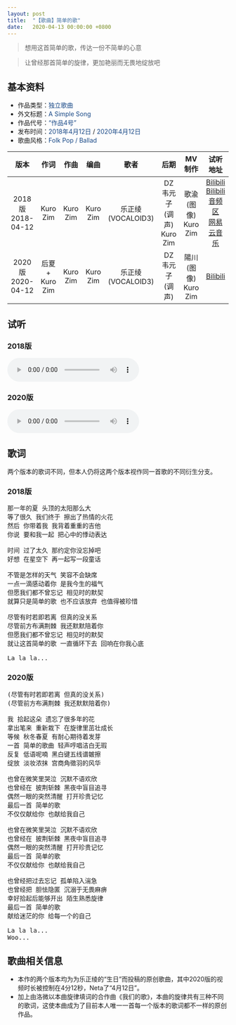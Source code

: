 ```yaml
---
layout: post
title:  "【歌曲】简单的歌"
date:   2020-04-13 00:00:00 +0800
---
```


> 想用这首简单的歌，传达一份不简单的心意

> 让曾经那首简单的旋律，更加艳丽而无畏地绽放吧

## 基本资料

* 作品类型：<font color="#194987">独立歌曲</font>
* 外文标题：<font color="#194987">A Simple Song</font>
* 作品代号：<font color="#194987">“作品4号”</font>
* 发布时间：<font color="#194987">2018年4月12日</font> / <font color="#194987">2020年4月12日</font>
* 歌曲风格：<font color="#194987">Folk Pop / Ballad</font>

| 版本 | 作词 | 作曲 | 编曲 | 歌者 | 后期 | MV制作 | 试听地址 |
| :--: | :--: | :--: | :--: | :--: | :--: | :--: | :--: | 
| 2018版<br>2018-04-12 | Kuro Zim | Kuro Zim | Kuro Zim | 乐正绫 (VOCALOID3) | DZ韦元子 (调声)<br>Kuro Zim | 歌渝 (图像)<br>Kuro Zim | [Bilibili](https://www.bilibili.com/video/av21928922)<br>[Bilibili音频区](https://www.bilibili.com/audio/au287986?type=3)<br>[网易云音乐](https://music.163.com/song?id=552136655) |
| 2020版<br>2020-04-12 | 后夏 + Kuro Zim | Kuro Zim | Kuro Zim | 乐正绫 (VOCALOID3) | DZ韦元子 (调声) | 陽川 (图像)<br>Kuro Zim | [Bilibili](https://www.bilibili.com/video/av625116268) |

## 试听

### 2018版

<audio controls>
	<source src="/assets/audio/song04v18.mp3" type="audio/mp3">
</audio>

### 2020版

<audio controls>
	<source src="/assets/audio/song04v20.mp3" type="audio/mp3">
</audio>

## 歌词

两个版本的歌词不同，但本人仍将这两个版本视作同一首歌的不同衍生分支。

### 2018版

<pre>
那一年的夏 头顶的太阳那么大
等了很久 我们终于 擦出了热情的火花
然后 你带着我 我背着重重的吉他
你说 要和我一起 把心中的悸动表达

时间 过了太久 那约定你没忘掉吧
好想 在星空下 再一起写一段童话

不管是怎样的天气 笑容不会缺席
一点一滴感动着你 是我今生的福气
但愿我们都不曾忘记 相见时的默契
就算只是简单的歌 也不应该放弃 也值得被珍惜

尽管有时若即若离 但真的没关系
尽管前方布满荆棘 我还默默陪着你
但愿我们都不曾忘记 相见时的默契
就让这首简单的歌 一直循环下去 回响在你我心底

La la la...
</pre>

### 2020版

<pre>
(尽管有时若即若离 但真的没关系)
(尽管前方布满荆棘 我还默默陪着你)

我 拾起这朵 遗忘了很多年的花
拿出笔来 重新栽下 在旋律里茁壮成长
等候 秋冬春夏 有耐心期待着发芽
一首 简单的歌曲 轻声哼唱洁白无瑕
反复 低语呢喃 黑白键五线谱皴擦
绽放 淡妆浓抹 宫商角徵羽的风华

也曾在微笑里哭泣 沉默不语欢欣
也曾经在 披荆斩棘 黑夜中盲目追寻
偶然一眼的突然清醒 打开珍贵记忆
最后一首 简单的歌
不仅仅献给你 也献给我自己

也曾在微笑里哭泣 沉默不语欢欣
也曾经在 披荆斩棘 黑夜中盲目追寻
偶然一眼的突然清醒 打开珍贵记忆
最后一首 简单的歌
不仅仅献给你 也献给我自己

也曾经把过去忘记 孤单陷入湍急
也曾经把 胆怯隐匿 沉溺于无畏麻痹
幸好拾起后能够开出 陌生熟悉旋律
最后一首 简单的歌
献给迷茫的你 给每一个的自己

La la la...
Woo...
</pre>

## 歌曲相关信息

* 本作的两个版本均为为乐正绫的“生日”而投稿的原创歌曲，其中2020版的视频时长被控制在4分12秒，Neta了“4月12日”。
* 加上由洛微以本曲旋律填词的合作曲《我们的歌》，本曲的旋律共有三种不同的歌词，这使本曲成为了目前本人唯一一首每一个版本的歌词都不一样的原创作品。